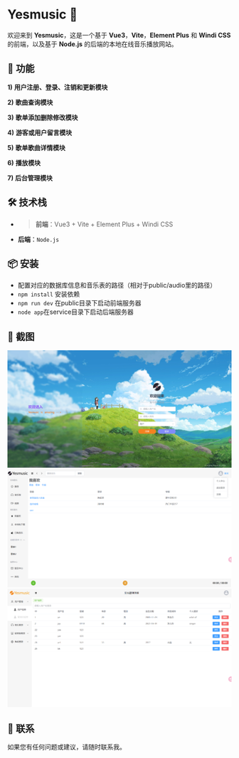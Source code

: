 # Yesmusic 🎵

欢迎来到 **Yesmusic**，这是一个基于 **Vue3**，**Vite**，**Element Plus** 和 **Windi CSS** 的前端，以及基于 **Node.js** 的后端的本地在线音乐播放网站。

## 🚀 功能

**1)** **用户注册、登录、注销和更新模块**

**2)** **歌曲查询模块**

**3)** **歌单添加删除修改模块**

**4)** **游客或用户留言模块**

**5)** **歌单歌曲详情模块**

**6)** **播放模块**

**7)** **后台管理模块**

## 🛠 技术栈

- > **前端**：Vue3 + Vite + Element Plus + Windi CSS
- **后端**：```Node.js```

## 📦 安装

- 配置对应的数据库信息和音乐表的路径（相对于public/audio里的路径）
- `npm install` 安装依赖
- `npm run dev` 在public目录下启动前端服务器
- `node app`在service目录下启动后端服务器


## 📸 截图

![登录页](https://github.com/linyeer/Yesmusic/blob/main/images/login.png)
![用户页](https://github.com/linyeer/Yesmusic/blob/main/images/user.png)
![管理页](https://github.com/linyeer/Yesmusic/blob/main/images/admin.png)

## 📧 联系

如果您有任何问题或建议，请随时联系我。
